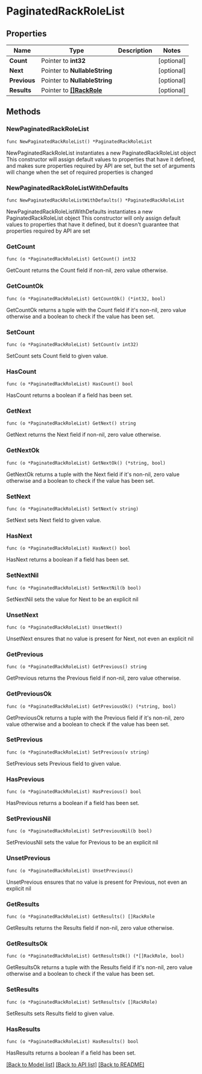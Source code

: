 # PaginatedRackRoleList

## Properties

Name | Type | Description | Notes
------------ | ------------- | ------------- | -------------
**Count** | Pointer to **int32** |  | [optional] 
**Next** | Pointer to **NullableString** |  | [optional] 
**Previous** | Pointer to **NullableString** |  | [optional] 
**Results** | Pointer to [**[]RackRole**](RackRole.md) |  | [optional] 

## Methods

### NewPaginatedRackRoleList

`func NewPaginatedRackRoleList() *PaginatedRackRoleList`

NewPaginatedRackRoleList instantiates a new PaginatedRackRoleList object
This constructor will assign default values to properties that have it defined,
and makes sure properties required by API are set, but the set of arguments
will change when the set of required properties is changed

### NewPaginatedRackRoleListWithDefaults

`func NewPaginatedRackRoleListWithDefaults() *PaginatedRackRoleList`

NewPaginatedRackRoleListWithDefaults instantiates a new PaginatedRackRoleList object
This constructor will only assign default values to properties that have it defined,
but it doesn't guarantee that properties required by API are set

### GetCount

`func (o *PaginatedRackRoleList) GetCount() int32`

GetCount returns the Count field if non-nil, zero value otherwise.

### GetCountOk

`func (o *PaginatedRackRoleList) GetCountOk() (*int32, bool)`

GetCountOk returns a tuple with the Count field if it's non-nil, zero value otherwise
and a boolean to check if the value has been set.

### SetCount

`func (o *PaginatedRackRoleList) SetCount(v int32)`

SetCount sets Count field to given value.

### HasCount

`func (o *PaginatedRackRoleList) HasCount() bool`

HasCount returns a boolean if a field has been set.

### GetNext

`func (o *PaginatedRackRoleList) GetNext() string`

GetNext returns the Next field if non-nil, zero value otherwise.

### GetNextOk

`func (o *PaginatedRackRoleList) GetNextOk() (*string, bool)`

GetNextOk returns a tuple with the Next field if it's non-nil, zero value otherwise
and a boolean to check if the value has been set.

### SetNext

`func (o *PaginatedRackRoleList) SetNext(v string)`

SetNext sets Next field to given value.

### HasNext

`func (o *PaginatedRackRoleList) HasNext() bool`

HasNext returns a boolean if a field has been set.

### SetNextNil

`func (o *PaginatedRackRoleList) SetNextNil(b bool)`

 SetNextNil sets the value for Next to be an explicit nil

### UnsetNext
`func (o *PaginatedRackRoleList) UnsetNext()`

UnsetNext ensures that no value is present for Next, not even an explicit nil
### GetPrevious

`func (o *PaginatedRackRoleList) GetPrevious() string`

GetPrevious returns the Previous field if non-nil, zero value otherwise.

### GetPreviousOk

`func (o *PaginatedRackRoleList) GetPreviousOk() (*string, bool)`

GetPreviousOk returns a tuple with the Previous field if it's non-nil, zero value otherwise
and a boolean to check if the value has been set.

### SetPrevious

`func (o *PaginatedRackRoleList) SetPrevious(v string)`

SetPrevious sets Previous field to given value.

### HasPrevious

`func (o *PaginatedRackRoleList) HasPrevious() bool`

HasPrevious returns a boolean if a field has been set.

### SetPreviousNil

`func (o *PaginatedRackRoleList) SetPreviousNil(b bool)`

 SetPreviousNil sets the value for Previous to be an explicit nil

### UnsetPrevious
`func (o *PaginatedRackRoleList) UnsetPrevious()`

UnsetPrevious ensures that no value is present for Previous, not even an explicit nil
### GetResults

`func (o *PaginatedRackRoleList) GetResults() []RackRole`

GetResults returns the Results field if non-nil, zero value otherwise.

### GetResultsOk

`func (o *PaginatedRackRoleList) GetResultsOk() (*[]RackRole, bool)`

GetResultsOk returns a tuple with the Results field if it's non-nil, zero value otherwise
and a boolean to check if the value has been set.

### SetResults

`func (o *PaginatedRackRoleList) SetResults(v []RackRole)`

SetResults sets Results field to given value.

### HasResults

`func (o *PaginatedRackRoleList) HasResults() bool`

HasResults returns a boolean if a field has been set.


[[Back to Model list]](../README.md#documentation-for-models) [[Back to API list]](../README.md#documentation-for-api-endpoints) [[Back to README]](../README.md)


